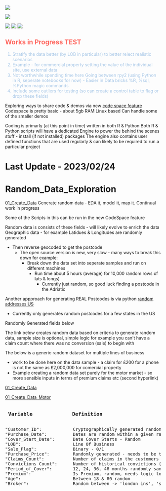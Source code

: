 ![](https://img.shields.io/static/v1?label=&message=александр-котенко&color=:#A7C7E7)

![](https://img.shields.io/static/v1?label=&message=Readme's_in_each_Folder&color=:#FAC898)

![](https://img.shields.io/badge/powered%20by%20JupyterLab-blue.svg?logo=jupyter&logoColor=white)
![](https://img.shields.io/badge/powered%20by%20Python-yellow.svg?logo=Python&logoColor=white)
![](https://img.shields.io/badge/powered%20by%20R-blue.svg?logo=R&logoColor=white)

<h2 style="color:#ff6961"> Works in Progress TEST </h2> <ol  style="color:#A7C7E7">
   
  <li>Stratify the data better (by LOB in particular) to better relect realistic scenarios</li>
  <li>Example - for commercial property setting the value of the individual site, use external data</li>

  <li>Not worthwhile spending time here Going between rpy2 (using Python in R, seperate notebooks for now) - Easier in Data bricks %R, %sql, %Python magic commands</li>
  <li>Include some outliers for testing (so can create a control table to flag or drop these fields)</li>
</ol> 

Exploring ways to share code & demos via new [code space feature](https://github.com/alexkotsscott/Random_Data_Exploration/blob/main/CodeSpace_Link.md)
Codespace is pretty basic - about 5gb RAM
Linux based
Can handle some of the smaller demos

Coding is primarly (at this point in time) written in both R & Python
Both R & Python scripts will have a dedicated Engine to power the behind the scenes stuff - install (if not installed) packages 
The engine also contains user defined functions that are used regularly & can likely to be required to run a particular project


# Last Update - 2023/02/24

# Random_Data_Exploration
[01_Create_Data](https://github.com/alexkotsscott/Customised_Insruance_Data_Analysis/blob/master/Generate%20Data%20Sets/01_Create_Data.ipynb)
Generate random data - EDA it, model it, map it. Continual work in progress

Some of the Scripts in this can be run in the new CodeSpace feature

Random data is consists of these fields - will likely evolve to enrich the data
Geographic data - for example Latidues & Longitudes are randomly generated
  - Then reverse geocoded to get the postcode
    - The open source version is new, very slow - many ways to break this down for example:
        - Break down the data set into seperate samples and run on different machines
          - Run time about 5 hours (average) for 10,000 random rows of lats & longs)
            - Currently just random, so good luck finding a postcode in the Adriatic
            
            
            
Another appproach for generating REAL Postcodes is via python [random addresses US](https://github.com/alexkotsscott/Random_Data_Exploration/blob/main/random_addresses.ipynb)
  - Currently only generates random postcodes for a few states in the US

Randomly Generated fields below

The link below creates random data based on criteria to generate random data, sample size is optional, simple logic for example you can't have a claim count where there was no conversion (sale) to begin with

The below is a generic random dataset for multiple lines of business 
  - work to be done here on the data sample - a claim for £200 for a phone is not the same as £2,000,000 for comercial property
   - Example creating a random data set purely for the motor market - so more sensible inputs in terms of premium claims etc (second hyperlink) 
  
[01_Create_Data](https://github.com/alexkotsscott/Customised_Insruance_Data_Analysis/blob/master/Generate%20Data%20Sets/01_Create_Data.ipynb)

[01_Create_Data_Motor](https://github.com/alexkotsscott/Customised_Insruance_Data_Analysis/blob/master/Generate%20Data%20Sets/01_Motor_Create_Data.ipynb)

<pre>
<h3> Variable             Definition </h3>
"Customer_ID":            Cryptographically generated random identifiers 
"Purchase_Date":          Dates are random within a given range, Purchase date must always be earlier or equal to - Cover_Start_Date 
"Cover_Start_Date":       Date Cover Starts - Random 
"LOB":                    Line Of Business 
"Sale_Flag":              Binary - 0/1 
"Purchase_Price":         Randomly generated - needs to be taylored for each LOB 
"Claims_Count":           Number of claims in the customers history - currently just between 0/1 at random - only generated for sales (work to be done here) 
"Convictions Count":      Number of historical convictions (regardless of sale 0/1 here), bound between 0 -> 5 at random 
"Period_of_Cover":        12, 24, 36, 48 months randomly sampled 
"Premium":                Is Premium, random, needs logic to keep it sensible by LOB etc 
"Age":                    Between 18 & 80 random 
"Broker":                 Random between -> 'london_ins', 'some_syndicate', 'some_mga' # Could add in weights for balance 
</pre>
